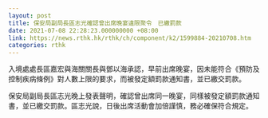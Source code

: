 ```yaml
---
layout: post
title: 保安局副局長區志光確認曾出席晚宴違限聚令　已繳罰款
date: 2021-07-08 22:28:23.000000000 +08:00
link: https://news.rthk.hk/rthk/ch/component/k2/1599884-20210708.htm
categories: rthk
---
```


入境處處長區嘉宏與海關關長與鄧以海承認，早前出席晚宴，因未能符合《預防及控制疾病條例》對人數上限的要求，而被發定額罰款通知書，並已繳交罰款。

保安局副局長區志光晚上發表聲明，確認曾出席同一晚宴，同樣被發定額罰款通知書，並已繳交罰款。區志光說，日後出席活動會加倍謹慎，務必確保符合規定。
